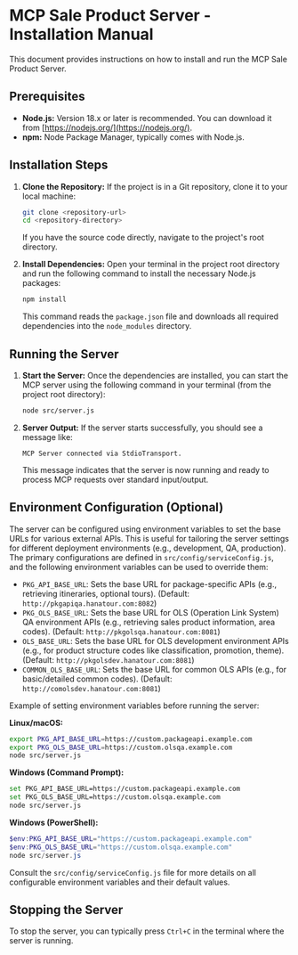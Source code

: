 # MCP Sale Product Server - Installation Manual

This document provides instructions on how to install and run the MCP Sale Product Server.

## Prerequisites

*   **Node.js:** Version 18.x or later is recommended. You can download it from [https://nodejs.org/](https://nodejs.org/).
*   **npm:** Node Package Manager, typically comes with Node.js.

## Installation Steps

1.  **Clone the Repository:**
    If the project is in a Git repository, clone it to your local machine:
    ```bash
    git clone <repository-url>
    cd <repository-directory>
    ```
    If you have the source code directly, navigate to the project's root directory.

2.  **Install Dependencies:**
    Open your terminal in the project root directory and run the following command to install the necessary Node.js packages:
    ```bash
    npm install
    ```
    This command reads the `package.json` file and downloads all required dependencies into the `node_modules` directory.

## Running the Server

1.  **Start the Server:**
    Once the dependencies are installed, you can start the MCP server using the following command in your terminal (from the project root directory):
    ```bash
    node src/server.js
    ```

2.  **Server Output:**
    If the server starts successfully, you should see a message like:
    ```
    MCP Server connected via StdioTransport.
    ```
    This message indicates that the server is now running and ready to process MCP requests over standard input/output.

## Environment Configuration (Optional)

The server can be configured using environment variables to set the base URLs for various external APIs. This is useful for tailoring the server settings for different deployment environments (e.g., development, QA, production). The primary configurations are defined in `src/config/serviceConfig.js`, and the following environment variables can be used to override them:

*   `PKG_API_BASE_URL`: Sets the base URL for package-specific APIs (e.g., retrieving itineraries, optional tours). (Default: `http://pkgapiqa.hanatour.com:8082`)
*   `PKG_OLS_BASE_URL`: Sets the base URL for OLS (Operation Link System) QA environment APIs (e.g., retrieving sales product information, area codes). (Default: `http://pkgolsqa.hanatour.com:8081`)
*   `OLS_BASE_URL`: Sets the base URL for OLS development environment APIs (e.g., for product structure codes like classification, promotion, theme). (Default: `http://pkgolsdev.hanatour.com:8081`)
*   `COMMON_OLS_BASE_URL`: Sets the base URL for common OLS APIs (e.g., for basic/detailed common codes). (Default: `http://comolsdev.hanatour.com:8081`)

Example of setting environment variables before running the server:

**Linux/macOS:**
```bash
export PKG_API_BASE_URL=https://custom.packageapi.example.com
export PKG_OLS_BASE_URL=https://custom.olsqa.example.com
node src/server.js
```

**Windows (Command Prompt):**
```bash
set PKG_API_BASE_URL=https://custom.packageapi.example.com
set PKG_OLS_BASE_URL=https://custom.olsqa.example.com
node src/server.js
```

**Windows (PowerShell):**
```powershell
$env:PKG_API_BASE_URL="https://custom.packageapi.example.com"
$env:PKG_OLS_BASE_URL="https://custom.olsqa.example.com"
node src/server.js
```
Consult the `src/config/serviceConfig.js` file for more details on all configurable environment variables and their default values.

## Stopping the Server

To stop the server, you can typically press `Ctrl+C` in the terminal where the server is running.
